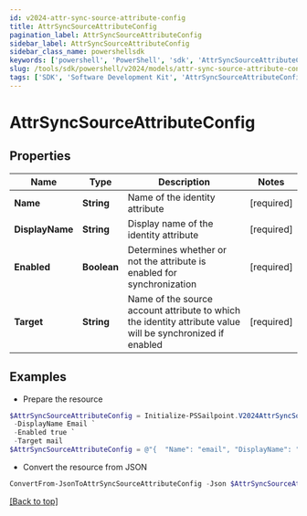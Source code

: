 ```yaml
---
id: v2024-attr-sync-source-attribute-config
title: AttrSyncSourceAttributeConfig
pagination_label: AttrSyncSourceAttributeConfig
sidebar_label: AttrSyncSourceAttributeConfig
sidebar_class_name: powershellsdk
keywords: ['powershell', 'PowerShell', 'sdk', 'AttrSyncSourceAttributeConfig', 'V2024AttrSyncSourceAttributeConfig'] 
slug: /tools/sdk/powershell/v2024/models/attr-sync-source-attribute-config
tags: ['SDK', 'Software Development Kit', 'AttrSyncSourceAttributeConfig', 'V2024AttrSyncSourceAttributeConfig']
---
```



# AttrSyncSourceAttributeConfig

## Properties

Name | Type | Description | Notes
------------ | ------------- | ------------- | -------------
**Name** | **String** | Name of the identity attribute | [required]
**DisplayName** | **String** | Display name of the identity attribute | [required]
**Enabled** | **Boolean** | Determines whether or not the attribute is enabled for synchronization | [required]
**Target** | **String** | Name of the source account attribute to which the identity attribute value will be synchronized if enabled | [required]

## Examples

- Prepare the resource
```powershell
$AttrSyncSourceAttributeConfig = Initialize-PSSailpoint.V2024AttrSyncSourceAttributeConfig  -Name email `
 -DisplayName Email `
 -Enabled true `
 -Target mail
$AttrSyncSourceAttributeConfig = @"{  "Name": "email", "DisplayName": "Email", "Enabled": true, "Target": "mail" }"@
```

- Convert the resource from JSON
```powershell
ConvertFrom-JsonToAttrSyncSourceAttributeConfig -Json $AttrSyncSourceAttributeConfig
```


[[Back to top]](#) 

